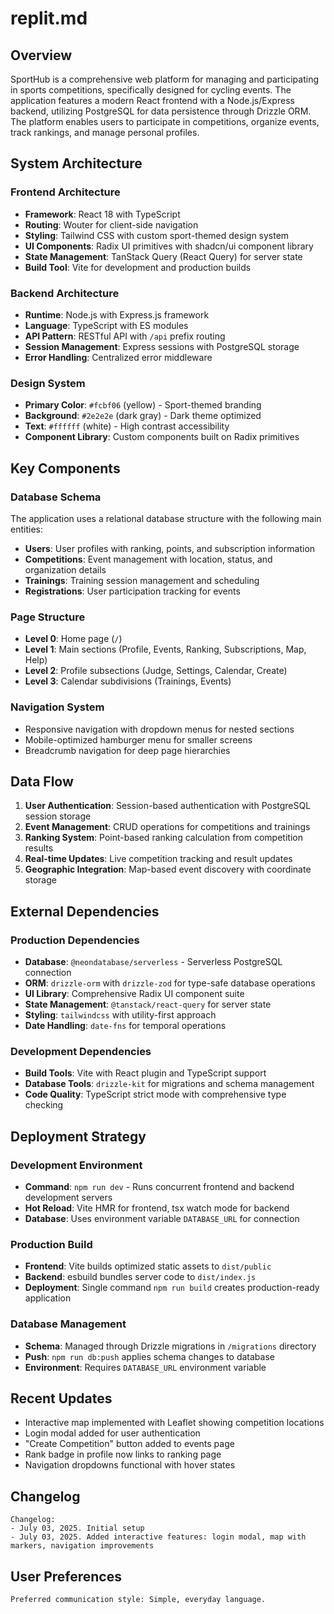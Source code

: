 # replit.md

## Overview

SportHub is a comprehensive web platform for managing and participating in sports competitions, specifically designed for cycling events. The application features a modern React frontend with a Node.js/Express backend, utilizing PostgreSQL for data persistence through Drizzle ORM. The platform enables users to participate in competitions, organize events, track rankings, and manage personal profiles.

## System Architecture

### Frontend Architecture
- **Framework**: React 18 with TypeScript
- **Routing**: Wouter for client-side navigation
- **Styling**: Tailwind CSS with custom sport-themed design system
- **UI Components**: Radix UI primitives with shadcn/ui component library
- **State Management**: TanStack Query (React Query) for server state
- **Build Tool**: Vite for development and production builds

### Backend Architecture
- **Runtime**: Node.js with Express.js framework
- **Language**: TypeScript with ES modules
- **API Pattern**: RESTful API with `/api` prefix routing
- **Session Management**: Express sessions with PostgreSQL storage
- **Error Handling**: Centralized error middleware

### Design System
- **Primary Color**: `#fcbf06` (yellow) - Sport-themed branding
- **Background**: `#2e2e2e` (dark gray) - Dark theme optimized
- **Text**: `#ffffff` (white) - High contrast accessibility
- **Component Library**: Custom components built on Radix primitives

## Key Components

### Database Schema
The application uses a relational database structure with the following main entities:

- **Users**: User profiles with ranking, points, and subscription information
- **Competitions**: Event management with location, status, and organization details
- **Trainings**: Training session management and scheduling
- **Registrations**: User participation tracking for events

### Page Structure
- **Level 0**: Home page (`/`)
- **Level 1**: Main sections (Profile, Events, Ranking, Subscriptions, Map, Help)
- **Level 2**: Profile subsections (Judge, Settings, Calendar, Create)
- **Level 3**: Calendar subdivisions (Trainings, Events)

### Navigation System
- Responsive navigation with dropdown menus for nested sections
- Mobile-optimized hamburger menu for smaller screens
- Breadcrumb navigation for deep page hierarchies

## Data Flow

1. **User Authentication**: Session-based authentication with PostgreSQL session storage
2. **Event Management**: CRUD operations for competitions and trainings
3. **Ranking System**: Point-based ranking calculation from competition results
4. **Real-time Updates**: Live competition tracking and result updates
5. **Geographic Integration**: Map-based event discovery with coordinate storage

## External Dependencies

### Production Dependencies
- **Database**: `@neondatabase/serverless` - Serverless PostgreSQL connection
- **ORM**: `drizzle-orm` with `drizzle-zod` for type-safe database operations
- **UI Library**: Comprehensive Radix UI component suite
- **State Management**: `@tanstack/react-query` for server state
- **Styling**: `tailwindcss` with utility-first approach
- **Date Handling**: `date-fns` for temporal operations

### Development Dependencies
- **Build Tools**: Vite with React plugin and TypeScript support
- **Database Tools**: `drizzle-kit` for migrations and schema management
- **Code Quality**: TypeScript strict mode with comprehensive type checking

## Deployment Strategy

### Development Environment
- **Command**: `npm run dev` - Runs concurrent frontend and backend development servers
- **Hot Reload**: Vite HMR for frontend, tsx watch mode for backend
- **Database**: Uses environment variable `DATABASE_URL` for connection

### Production Build
- **Frontend**: Vite builds optimized static assets to `dist/public`
- **Backend**: esbuild bundles server code to `dist/index.js`
- **Deployment**: Single command `npm run build` creates production-ready application

### Database Management
- **Schema**: Managed through Drizzle migrations in `/migrations` directory
- **Push**: `npm run db:push` applies schema changes to database
- **Environment**: Requires `DATABASE_URL` environment variable

## Recent Updates
- Interactive map implemented with Leaflet showing competition locations
- Login modal added for user authentication
- "Create Competition" button added to events page
- Rank badge in profile now links to ranking page
- Navigation dropdowns functional with hover states

## Changelog
```
Changelog:
- July 03, 2025. Initial setup
- July 03, 2025. Added interactive features: login modal, map with markers, navigation improvements
```

## User Preferences
```
Preferred communication style: Simple, everyday language.
```